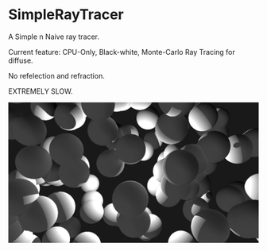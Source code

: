 # SimpleRayTracer
A Simple n Naive ray tracer.

Current feature: CPU-Only, Black-white, Monte-Carlo Ray Tracing for diffuse.

No refelection and refraction.

EXTREMELY SLOW.

![](ScrShots/170813_MC_DiffuseOnly_200_per_px_3depth.png)
